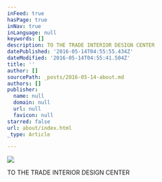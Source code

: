 ```yaml
---
inFeed: true
hasPage: true
inNav: true
inLanguage: null
keywords: []
description: TO THE TRADE INTERIOR DESIGN CENTER
datePublished: '2016-05-14T04:55:55.434Z'
dateModified: '2016-05-14T04:55:41.504Z'
title: ''
author: []
sourcePath: _posts/2016-05-14-about.md
authors: []
publisher:
  name: null
  domain: null
  url: null
  favicon: null
starred: false
url: about/index.html
_type: Article

---
```

![](https://the-grid-user-content.s3-us-west-2.amazonaws.com/2a5afdb8-9c5c-4b62-8a24-15f3dfb1c2e3.jpg)

TO THE TRADE INTERIOR DESIGN CENTER